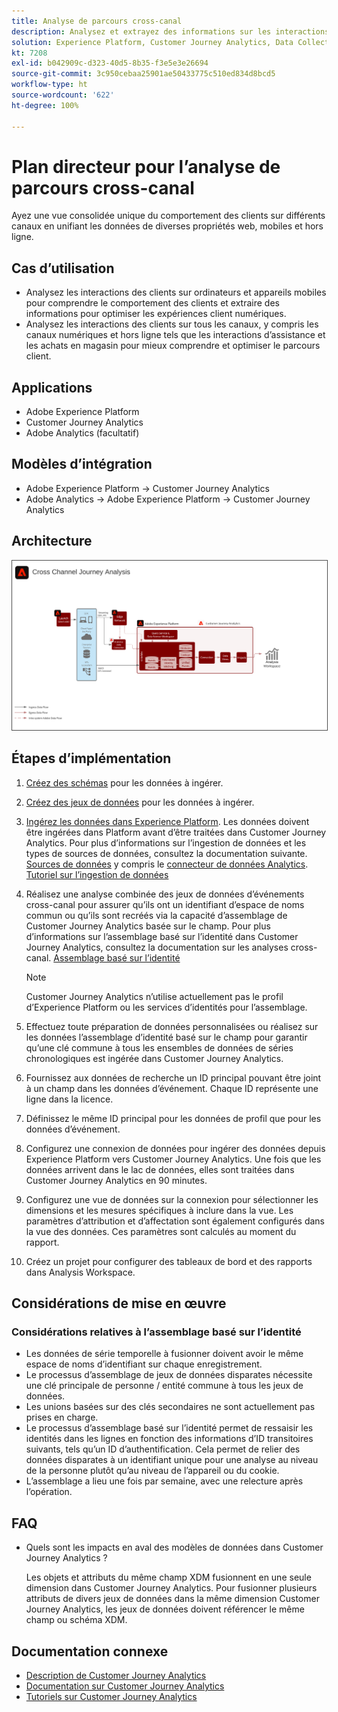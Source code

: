 ```yaml
---
title: Analyse de parcours cross-canal
description: Analysez et extrayez des informations sur les interactions client tout au long du parcours client.
solution: Experience Platform, Customer Journey Analytics, Data Collection
kt: 7208
exl-id: b042909c-d323-40d5-8b35-f3e5e3e26694
source-git-commit: 3c950cebaa25901ae50433775c510ed834d8bcd5
workflow-type: ht
source-wordcount: '622'
ht-degree: 100%

---
```


# Plan directeur pour l’analyse de parcours cross-canal

Ayez une vue consolidée unique du comportement des clients sur différents canaux en unifiant les données de diverses propriétés web, mobiles et hors ligne.

## Cas d’utilisation

* Analysez les interactions des clients sur ordinateurs et appareils mobiles pour comprendre le comportement des clients et extraire des informations pour optimiser les expériences client numériques.
* Analysez les interactions des clients sur tous les canaux, y compris les canaux numériques et hors ligne tels que les interactions d’assistance et les achats en magasin pour mieux comprendre et optimiser le parcours client. 

## Applications

* Adobe Experience Platform
* Customer Journey Analytics
* Adobe Analytics (facultatif)

## Modèles d’intégration

* Adobe Experience Platform → Customer Journey Analytics
* Adobe Analytics → Adobe Experience Platform → Customer Journey Analytics

## Architecture

<img src="assets/CJA.svg" alt="Architecture de référence pour le plan directeur de Customer Journey Analytics" style="border:1px solid #4a4a4a" />

## Étapes d’implémentation

1. [Créez des schémas](https://experienceleague.adobe.com/?recommended=ExperiencePlatform-D-1-2021.1.xdm) pour les données à ingérer.
1. [Créez des jeux de données](https://experienceleague.adobe.com/docs/platform-learn/tutorials/data-ingestion/create-datasets-and-ingest-data.html?lang=fr) pour les données à ingérer.
1. [Ingérez les données dans Experience Platform](https://experienceleague.adobe.com/?recommended=ExperiencePlatform-D-1-2020.1.dataingestion&amp;lang=fr).
Les données doivent être ingérées dans Platform avant d’être traitées dans Customer Journey Analytics. Pour plus d’informations sur l’ingestion de données et les types de sources de données, consultez la documentation suivante. [ Sources de données](https://experienceleague.adobe.com/docs/experience-platform/sources/home.html?lang=fr) y compris le [connecteur de données Analytics](https://experienceleague.adobe.com/docs/experience-platform/sources/connectors/adobe-applications/analytics.html?lang=fr). [Tutoriel sur l’ingestion de données](https://experienceleague.adobe.com/?recommended=ExperiencePlatform-D-1-2020.1.dataingestion&amp;lang=fr)
1. Réalisez une analyse combinée des jeux de données d’événements cross-canal pour assurer qu’ils ont un identifiant d’espace de noms commun ou qu’ils sont recréés via la capacité d’assemblage de Customer Journey Analytics basée sur le champ. Pour plus d’informations sur l’assemblage basé sur l’identité dans Customer Journey Analytics, consultez la documentation sur les analyses cross-canal. [Assemblage basé sur l’identité](https://experienceleague.adobe.com/docs/analytics-platform/using/cja-connections/cca/overview.html?lang=fr)

   >[!NOTE]
   >
   >Customer Journey Analytics n’utilise actuellement pas le profil d’Experience Platform ou les services d’identités pour l’assemblage.

1. Effectuez toute préparation de données personnalisées ou réalisez sur les données l’assemblage d’identité basé sur le champ pour garantir qu’une clé commune à tous les ensembles de données de séries chronologiques est ingérée dans Customer Journey Analytics.
1. Fournissez aux données de recherche un ID principal pouvant être joint à un champ dans les données d’événement. Chaque ID représente une ligne dans la licence.
1. Définissez le même ID principal pour les données de profil que pour les données d’événement.
1. Configurez une connexion de données pour ingérer des données depuis Experience Platform vers Customer Journey Analytics. Une fois que les données arrivent dans le lac de données, elles sont traitées dans Customer Journey Analytics en 90 minutes.
1. Configurez une vue de données sur la connexion pour sélectionner les dimensions et les mesures spécifiques à inclure dans la vue. Les paramètres d’attribution et d’affectation sont également configurés dans la vue des données. Ces paramètres sont calculés au moment du rapport.
1. Créez un projet pour configurer des tableaux de bord et des rapports dans Analysis Workspace.

## Considérations de mise en œuvre

### Considérations relatives à l’assemblage basé sur l’identité

* Les données de série temporelle à fusionner doivent avoir le même espace de noms d’identifiant sur chaque enregistrement.
* Le processus d’assemblage de jeux de données disparates nécessite une clé principale de personne / entité commune à tous les jeux de données.
* Les unions basées sur des clés secondaires ne sont actuellement pas prises en charge.
* Le processus d’assemblage basé sur l’identité permet de ressaisir les identités dans les lignes en fonction des informations d’ID transitoires suivants, tels qu’un ID d’authentification. Cela permet de relier des données disparates à un identifiant unique pour une analyse au niveau de la personne plutôt qu’au niveau de l’appareil ou du cookie.
* L’assemblage a lieu une fois par semaine, avec une relecture après l’opération.

## FAQ

* Quels sont les impacts en aval des modèles de données dans Customer Journey Analytics ?

   Les objets et attributs du même champ XDM fusionnent en une seule dimension dans Customer Journey Analytics. Pour fusionner plusieurs attributs de divers jeux de données dans la même dimension Customer Journey Analytics, les jeux de données doivent référencer le même champ ou schéma XDM.

## Documentation connexe

* [Description de Customer Journey Analytics](https://helpx.adobe.com/fr/legal/product-descriptions/customer-journey-analytics.html)
* [Documentation sur Customer Journey Analytics](https://experienceleague.adobe.com/docs/customer-journey-analytics.html?lang=fr)
* [Tutoriels sur Customer Journey Analytics](https://experienceleague.adobe.com/docs/customer-journey-analytics-learn/tutorials/overview.html?lang=fr)
